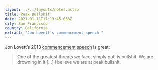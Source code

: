 ```yaml
---
layout: ../../layouts/notes.astro
title: Peak Bullshit
date: 2021-01-11T17:13:45.033Z
city: San Francisco
country: California
extract: "Jon Lovett’s commencement speech "
---
```


Jon Lovett’s 2013 [commencement speech](https://youtu.be/JHl80Wmpj40) is great:

> One of the greatest threats we face, simply put, is bullshit. We are drowning in it [...] I believe we are at peak bullshit.
